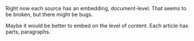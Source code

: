 Right now each source has an embedding, document-level. That seems to be broken, but there might be bugs.

Maybe it would be better to embed on the level of content. Each article has parts, paragraphs.

